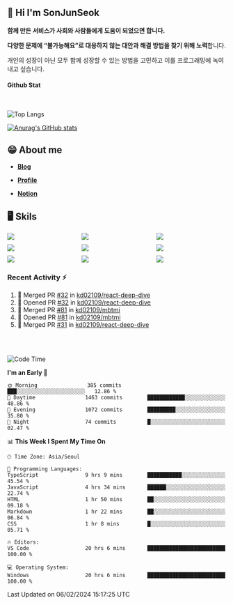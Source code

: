 ## 👋 Hi I'm SonJunSeok

**함께 만든 서비스가 사회와 사람들에게 도움이 되었으면 합니다.** 

**다양한 문제에 “불가능해요”로 대응하지 않는 대안과 해결 방법을 찾기 위해 노력**합니다. 

개인의 성장이 아닌 모두 함께 성장할 수 있는 방법을 고민하고 이를 프로그래밍에 녹여내고 싶습니다.

#### Github Stat
<div style="margin-top:50px;">

![Top Langs](https://github-readme-stats.vercel.app/api/top-langs/?username=kd02109&layout=compact&bg_color=dbf4ff&title_color=67adcc&text_color=67adcc&hide_border=true&show_icons=true&icon_color=67adcc&rank_icon=github&count_private=true&card_width=400px&card_height=300px)

[![Anurag's GitHub stats](https://github-readme-stats.vercel.app/api?username=kd02109&bg_color=dbf4ff&title_color=67adcc&text_color=67adcc&hide_border=true&show_icons=true&icon_color=67adcc&rank_icon=github&count_private=true&card_width=250px)](https://github.com/anuraghazra/github-readme-stats)


</div>



## 😁 About me
-  <a href="https://sonblog.vercel.app/" target="_blank"><strong>Blog</strong></a>

-  <a href="https://nostalgic-marquis-7af.notion.site/Frontend-Engineer-ec9b6e38c7824e7fb7f6fca4fc8564a5?pvs=74" target="_blank"><strong>Profile</strong></a>

-  <a href="https://nostalgic-marquis-7af.notion.site/Front-End-f0f3b7fcec3045c482c1cd33dfcf2abc?pvs=74" target="_blank"><strong>Notion</strong></a>

## 🖥️ Skils


<div style="display:grid; grid-template-rows:repeat(3, 1fr); grid-template-columns:repeat(3, 1fr); gap:10px">
  <img src="https://img.shields.io/badge/javascript-F7DF1E?style=flat-square&logo=javascript&logoColor=black"> 
  <img src="https://img.shields.io/badge/typescript-3178C6?style=flat-square&logo=typescript&logoColor=white"/>
  <img src="https://img.shields.io/badge/react-61DAFB?style=flat-square&logo=react&logoColor=black"/>
  <img src="https://img.shields.io/badge/redux-764ABC?style=flat-square&logo=redux&logoColor=white"/>
  <img src="https://img.shields.io/badge/styledcomponents-DB7093?style=flat-square&logo=styledcomponents&logoColor=white"/>
  <img src="https://img.shields.io/badge/tailwindcss-06B6D4?style=flat-square&logo=tailwindcss&logoColor=white"/>
  <img src="https://img.shields.io/badge/reactquery-FF4154?style=flat-square&logo=reactquery&logoColor=white"/>
  <img src="https://img.shields.io/badge/Next.js-B4B4DC?style=flat&logo=Next.js&logoColor=black"/>
  <img src="https://img.shields.io/badge/reactrouter-CA4245?style=flat-square&logo=reactrouter&logoColor=white"/>
</div>

### Recent Activity :zap:
<!--START_SECTION:activity-->
1. 🎉 Merged PR [#32](https://github.com/kd02109/react-deep-dive/pull/32) in [kd02109/react-deep-dive](https://github.com/kd02109/react-deep-dive)
2. 💪 Opened PR [#32](https://github.com/kd02109/react-deep-dive/pull/32) in [kd02109/react-deep-dive](https://github.com/kd02109/react-deep-dive)
3. 🎉 Merged PR [#81](https://github.com/kd02109/mbtmi/pull/81) in [kd02109/mbtmi](https://github.com/kd02109/mbtmi)
4. 💪 Opened PR [#81](https://github.com/kd02109/mbtmi/pull/81) in [kd02109/mbtmi](https://github.com/kd02109/mbtmi)
5. 🎉 Merged PR [#31](https://github.com/kd02109/react-deep-dive/pull/31) in [kd02109/react-deep-dive](https://github.com/kd02109/react-deep-dive)
<!--END_SECTION:activity-->

<br/>
<br/>

<!--START_SECTION:waka-->
![Code Time](http://img.shields.io/badge/Code%20Time-1%2C464%20hrs%2054%20mins-blue)

**I'm an Early 🐤** 

```text
🌞 Morning                385 commits         ███░░░░░░░░░░░░░░░░░░░░░░   12.86 % 
🌆 Daytime                1463 commits        ████████████░░░░░░░░░░░░░   48.86 % 
🌃 Evening                1072 commits        █████████░░░░░░░░░░░░░░░░   35.80 % 
🌙 Night                  74 commits          █░░░░░░░░░░░░░░░░░░░░░░░░   02.47 % 
```


📊 **This Week I Spent My Time On** 

```text
🕑︎ Time Zone: Asia/Seoul

💬 Programming Languages: 
TypeScript               9 hrs 9 mins        ███████████░░░░░░░░░░░░░░   45.54 % 
JavaScript               4 hrs 34 mins       ██████░░░░░░░░░░░░░░░░░░░   22.74 % 
HTML                     1 hr 50 mins        ██░░░░░░░░░░░░░░░░░░░░░░░   09.18 % 
Markdown                 1 hr 22 mins        ██░░░░░░░░░░░░░░░░░░░░░░░   06.84 % 
CSS                      1 hr 8 mins         █░░░░░░░░░░░░░░░░░░░░░░░░   05.71 % 

🔥 Editors: 
VS Code                  20 hrs 6 mins       █████████████████████████   100.00 % 

💻 Operating System: 
Windows                  20 hrs 6 mins       █████████████████████████   100.00 % 
```


 Last Updated on 06/02/2024 15:17:25 UTC
<!--END_SECTION:waka-->
